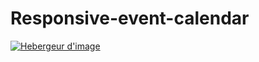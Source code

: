 # Responsive-event-calendar 


<a target="_blank" href="http://www.hostingpics.net" title="Hebergeur d'image"><img src="http://img4.hostingpics.net/pics/332420Capture1.png" border="0" alt="Hebergeur d'image" /></a>
